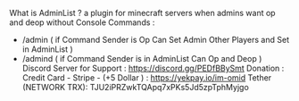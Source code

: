 What is AdminList ?
a plugin for minecraft servers when admins want op and deop without Console
Commands :
- /admin <Player> ( if Command Sender is Op Can Set Admin Other Players and Set in AdminList )
- /admind ( if Command Sender is in AdminList Can Op and Deop )
Discord Server for Support : https://discord.gg/PEDfBBySmt
Donation :
Credit Card - Stripe - (+5 Dollar ) : https://yekpay.io/im-omid
Tether (NETWORK TRX): TJU2iPRZwkTQApq7xPKs5Jd5zpTphMyjgo
